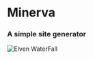 <h1>Minerva</h1>
<h3>A simple site generator</h3>
<img src="https://steamuserimages-a.akamaihd.net/ugc/901141693384512063/4BE12F0D2098679F283F03AFC403A89421D4964D/?imw=5000&imh=5000&ima=fit&impolicy=Letterbox&imcolor=%23000000&letterbox=false" alt="Elven WaterFall">
